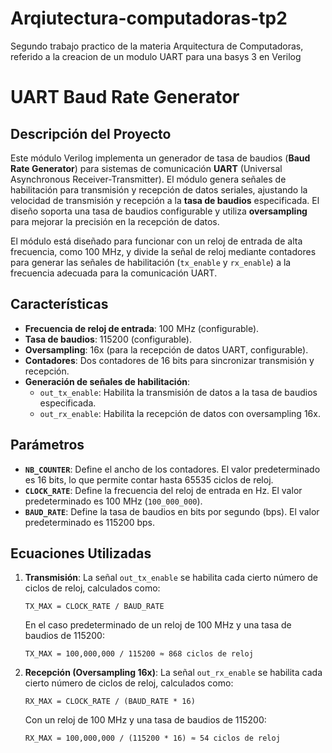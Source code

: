 # Arqiutectura-computadoras-tp2
Segundo trabajo practico de la materia Arquitectura de Computadoras, referido a la creacion de un modulo UART para una basys 3 en Verilog

# UART Baud Rate Generator

## Descripción del Proyecto

Este módulo Verilog implementa un generador de tasa de baudios (**Baud Rate Generator**) para sistemas de comunicación **UART** (Universal Asynchronous Receiver-Transmitter). El módulo genera señales de habilitación para transmisión y recepción de datos seriales, ajustando la velocidad de transmisión y recepción a la **tasa de baudios** especificada. El diseño soporta una tasa de baudios configurable y utiliza **oversampling** para mejorar la precisión en la recepción de datos.

El módulo está diseñado para funcionar con un reloj de entrada de alta frecuencia, como 100 MHz, y divide la señal de reloj mediante contadores para generar las señales de habilitación (`tx_enable` y `rx_enable`) a la frecuencia adecuada para la comunicación UART.

## Características

- **Frecuencia de reloj de entrada**: 100 MHz (configurable).
- **Tasa de baudios**: 115200 (configurable).
- **Oversampling**: 16x (para la recepción de datos UART, configurable).
- **Contadores**: Dos contadores de 16 bits para sincronizar transmisión y recepción.
- **Generación de señales de habilitación**:
  - `out_tx_enable`: Habilita la transmisión de datos a la tasa de baudios especificada.
  - `out_rx_enable`: Habilita la recepción de datos con oversampling 16x.

## Parámetros

- **`NB_COUNTER`**: Define el ancho de los contadores. El valor predeterminado es 16 bits, lo que permite contar hasta 65535 ciclos de reloj.
- **`CLOCK_RATE`**: Define la frecuencia del reloj de entrada en Hz. El valor predeterminado es 100 MHz (`100_000_000`).
- **`BAUD_RATE`**: Define la tasa de baudios en bits por segundo (bps). El valor predeterminado es 115200 bps.

## Ecuaciones Utilizadas

1. **Transmisión**: La señal `out_tx_enable` se habilita cada cierto número de ciclos de reloj, calculados como:

   `TX_MAX = CLOCK_RATE / BAUD_RATE`

   En el caso predeterminado de un reloj de 100 MHz y una tasa de baudios de 115200:

   `TX_MAX = 100,000,000 / 115200 ≈ 868 ciclos de reloj`

2. **Recepción (Oversampling 16x)**: La señal `out_rx_enable` se habilita cada cierto número de ciclos de reloj, calculados como:

   `RX_MAX = CLOCK_RATE / (BAUD_RATE * 16)`

   Con un reloj de 100 MHz y una tasa de baudios de 115200:

   `RX_MAX = 100,000,000 / (115200 * 16) ≈ 54 ciclos de reloj`



